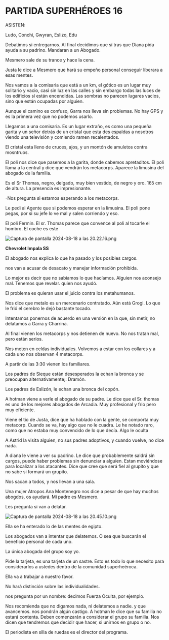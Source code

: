 # PARTIDA SUPERHÉROES 16

ASISTEN:

Ludo, Conchi, Gwyran, Eslizo, Edu

Debatimos si entregarnos. Al final decidimos que sí tras que Diana pida ayuda a su padrino. Mandaran a un Abogado. 

Mesmero sale de su trance y hace la cena. 

Justa le dice a Mesmero que hará su empeño personal conseguir liberara a esas mentes. 

Nos vamos a la comisaria que está a un km, el gótico es un lugar muy solitario y vacio, casi sin luz en las calles y sin embargo todas las luces de los edificios sí están encendidas. Las sombras no parecen lugares vacios, sino que están ocupadas por alguien. 

Aunque el camino es confuso, Garra nos lleva sin problemas. No hay GPS y es la primera vez que no podemos usarlo. 

Llegamos a una comisaria. Es un lugar extraño, es como una pequeña garita y un señor detrás de un cristal que esta des espaldas a nosotros viendo una televisión y comiendo ramen recalentados. 

El cristal esta lleno de cruces, ajos, y un montón de amuletos contra mosntruos. 

El poli nos dice que pasemos a la garita, donde cabemos apretaditos. El poli llama a la central y dice que vendrán los metacorps. Aparece la limusina del abogado de la familia. 

Es el Sr Thomas, negro, delgado, muy bien vestido, de negro y oro. 165 cm de altura. La presencia es impresionante. 

-Nos pregunta si estamos esperando a los metacorps. 

Le pedi al Agente que si podemos esperar en la limusina. El poli pone pegas, por si su jefe lo ve mal y salen corriendo y eso. 

El poli  Fermin. El sr. Thomas parece que convence al poli al tocarle el hombro. El coche es este

![Captura de pantalla 2024-08-18 a las 20.22.16.png](PARTIDA%20SUPERHE%CC%81ROES%2016%20237ad5e1bc81819ba04ecc9339de58a0/Captura_de_pantalla_2024-08-18_a_las_20.22.16.png)

**Chevrolet Impala SS**

El abogado nos explica lo que ha pasado y los posibles cargos. 

nos van a acusar de desacato y manejar información prohibida. 

Lo mejor es decir que no sabiamos lo que hacíamos. Alguien nos aconsejo mal.  Tenemos que revelar. quien nos ayudó. 

El problema es quieran usar el juicio contra los metahumanos. 

Nos dice que metalo es un mercenario contratado. Aún está Grogi. Lo que le frió el cerebro le dejó bastante tocado. 

Intentamos ponernos de acuerdo en una versión en la que, sin metir, no delatamos a Garra y Charrina. 

Al final vienen los metacorps y nos detienen de nuevo. No nos tratan mal, pero están serios. 

Nos meten en celdas individuales. Volvemos a estar con los collares y a cada uno nos observan 4 metacorps. 

A partir de las 3:30 vienen los familiares. 

Los padres de Sieque están desesperados la echan la bronca y se preocupan alternativamente;: Dramón. 

Los padres de Eslizón, le echan una bronca del copón. 

A hotman viene a verle el abogado de su padre. Le dice que el Sr. thomas es uno de los mejores abogados de Arcadia. Muy profesional y frio pero muy eficiente. 

Viene el tio de Justa, dice que ha hablado con la gente, se comporta muy metacorp. Cuando se va, hay algo que no le cuadra. Le he notado raro, como que no estaba muy convencido de lo que decía. Algo le oculta

A Astrid la visita alguien, no sus padres adoptivos, y cuando vuelve, no dice nada. 

A diana le viene a ver su padrino. Le dice que probablemente saldrá sin cargos, puede haber problemas sin denunciar a alguien. Estan moviéndose para localizar a los atacantes. Dice que cree que será fiel al grupito y que no sabe si formará un grupito. 

Nos sacan a todos, y nos llevan a una sala. 

Una mujer Atropos Ana Montenegro nos dice a pesar de que hay muchos abogdos, os ayudará. Mi padre es Mesmero. 

Les pregunta si van a delatar. 

![Captura de pantalla 2024-08-18 a las 20.45.10.png](PARTIDA%20SUPERHE%CC%81ROES%2016%20237ad5e1bc81819ba04ecc9339de58a0/Captura_de_pantalla_2024-08-18_a_las_20.45.10.png)

Ella se ha enterado lo de las mentes de egipto. 

Los abogados van a intentar que delatemos. O sea que buscarán el beneficio personal de cada uno. 

La única abogada del grupo soy yo. 

Pide la tarjeta, es una tarjeta de un sastre. Esto es todo lo que necesito para considerarlos a ustedes dentro de la comunidad superheéroca. 

Ella va a trabajar a nuestro favor.

No hará distinción sobre las individualidades. 

nos pregunta por un nombre: decimos Fuerza Oculta, por ejemplo. 

Nos recomienda que no digamos nada, ni delatemos a nadie. y que avancemos. nos pondrán algún castigo. A hotman le dice que su familia no estará contenta. Deben comenzarán a considerar el grupo su familia. Nos dicen que tendremos que decidir que hacer, si unirnos en grupo o no. 

El periodista en silla de ruedas es el director del programa.